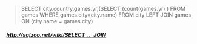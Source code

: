 >SELECT  city.country,games.yr,(SELECT (count(games.yr) ) FROM games WHERE games.city=city.name)
  FROM city LEFT JOIN games
       ON (city.name = games.city)
       
       
 ##### http://sqlzoo.net/wiki/SELECT_.._JOIN
